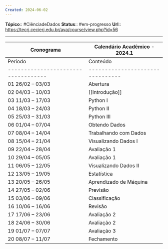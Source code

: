 ```yaml
---
Created: 2024-06-02
---
```

**Tópico**:: #CiênciadeDados
**Status**:: #em-progresso 
**Url**:: https://tecrj.cecierj.edu.br/ava/course/view.php?id=56

--- 
| Cronograma                        | Calendário Acadêmico - 2024.1 |
|-----------------------------------|--------------------------------|
| Período                           | Conteúdo                       |
|-----------------------------------|--------------------------------|
| 01 26/02 – 03/03                  | Abertura                       |
| 02 04/03 – 10/03                  | [[Introdução]]                     |
| 03 11/03 – 17/03                  | Python I                       |
| 04 18/03 – 24/03                  | Python II                      |
| 05 25/03 – 31/03                  | Python III                     |
| 06 01/04 – 07/04                  | Obtendo Dados                  |
| 07 08/04 – 14/04                  | Trabalhando com Dados          |
| 08 15/04 – 21/04                  | Visualizando Dados I           |
| 09 22/04 – 28/04                  | Avaliação 1                    |
| 10 29/04 – 05/05                  | Avaliação 1                    |
| 11 06/05 – 12/05                  | Visualizando Dados II          |
| 12 13/05 – 19/05                  | Estatística                    |
| 13 20/05 – 26/05                  | Aprendizado de Máquina         |
| 14 27/05 – 02/06                  | Previsão                       |
| 15 03/06 – 09/06                  | Classificação                  |
| 16 10/06 – 16/06                  | Revisão                        |
| 17 17/06 – 23/06                  | Avaliação 2                    |
| 18 24/06 – 30/06                  | Avaliação 2                    |
| 19 01/07 – 07/07                  | Avaliação 3                    |
| 20 08/07 – 11/07                  | Fechamento                     |    



